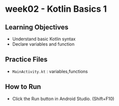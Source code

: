 # week02 - Kotlin Basics 1

## Learning Objectives
* Understand basic Kotlin syntax
* Declare variables and function

## Practice Files
* `MainActivity.kt` : variables,functions

## How to Run
* Click the Run button in Android Studio. (Shift+F10)



